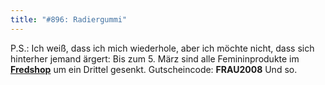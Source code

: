 ```yaml
---
title: "#896: Radiergummi"
---
```


P.S.:
Ich weiß, dass ich mich wiederhole, aber ich möchte nicht, dass sich hinterher jemand ärgert: Bis zum 5. März sind alle Femininprodukte im <a href="http://www.spreadshirt.net/shop.php?sid=125913"><strong>Fredshop</strong></a> um ein Drittel gesenkt. 
Gutscheincode: <strong>FRAU2008</strong> 
Und so.
